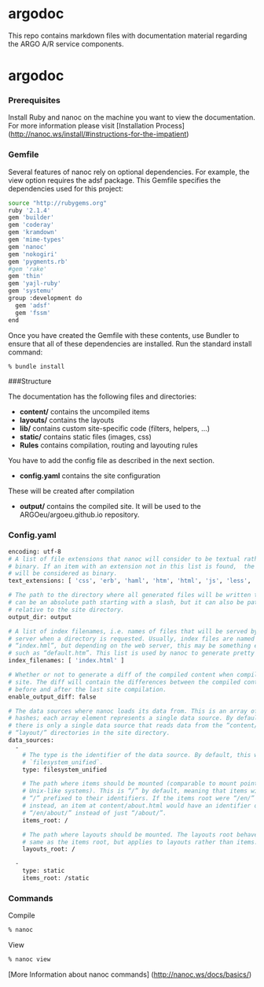 # argodoc

This repo contains markdown files with documentation material regarding the ARGO A/R service components. 

argodoc
====================

### Prerequisites
Install Ruby and nanoc on the machine you want to view the documentation. For more information please visit [Installation Process] (http://nanoc.ws/install/#instructions-for-the-impatient)

### Gemfile
Several features of nanoc rely on optional dependencies. For example, the view option requires the adsf package. This Gemfile specifies the dependencies used for this project:

```bash
source "http://rubygems.org"
ruby '2.1.4'
gem 'builder'
gem 'coderay'
gem 'kramdown'
gem 'mime-types'
gem 'nanoc'
gem 'nokogiri'
gem 'pygments.rb'
#gem 'rake'
gem 'thin'
gem 'yajl-ruby'
gem 'systemu'
group :development do
  gem 'adsf'
  gem 'fssm'
end
```

Once you have created the Gemfile with these contents, use Bundler to ensure that all of these dependencies are installed. Run the standard install command:

```bash
% bundle install 
```

###Structure

The documentation has the following files and directories:

 *  **content/**
    contains the uncompiled items
 *  **layouts/**
    contains the layouts
 *  **lib/**
    contains custom site-specific code (filters, helpers, …)
 *  **static/**
    contains static files (images, css)
 *  **Rules**
    contains compilation, routing and layouting rules

You have to add the config file as described in the next section. 

 *  **config.yaml** 
    contains the site configuration

These will be created after compilation 
 *  **output/**
    contains the compiled site. It will be used to the ARGOeu/argoeu.github.io repository.


### Config.yaml 

```bash
encoding: utf-8
# A list of file extensions that nanoc will consider to be textual rather than
# binary. If an item with an extension not in this list is found,  the file
# will be considered as binary.
text_extensions: [ 'css', 'erb', 'haml', 'htm', 'html', 'js', 'less', 'markdown', 'md', 'php', 'rb', 'sass', 'scss', 'txt', 'xhtml', 'xml', 'atom' ]

# The path to the directory where all generated files will be written to. This
# can be an absolute path starting with a slash, but it can also be path
# relative to the site directory.
output_dir: output

# A list of index filenames, i.e. names of files that will be served by a web
# server when a directory is requested. Usually, index files are named
# “index.hml”, but depending on the web server, this may be something else,
# such as “default.htm”. This list is used by nanoc to generate pretty URLs.
index_filenames: [ 'index.html' ]

# Whether or not to generate a diff of the compiled content when compiling a
# site. The diff will contain the differences between the compiled content
# before and after the last site compilation.
enable_output_diff: false

# The data sources where nanoc loads its data from. This is an array of
# hashes; each array element represents a single data source. By default,
# there is only a single data source that reads data from the “content/” and
# “layout/” directories in the site directory.
data_sources:
  -
    # The type is the identifier of the data source. By default, this will be
    # `filesystem_unified`.
    type: filesystem_unified

    # The path where items should be mounted (comparable to mount points in
    # Unix-like systems). This is “/” by default, meaning that items will have
    # “/” prefixed to their identifiers. If the items root were “/en/”
    # instead, an item at content/about.html would have an identifier of
    # “/en/about/” instead of just “/about/”.
    items_root: /

    # The path where layouts should be mounted. The layouts root behaves the
    # same as the items root, but applies to layouts rather than items.
    layouts_root: /

  -
    type: static
    items_root: /static

```

### Commands


Compile 
```bash
% nanoc
```

View 
```bash
% nanoc view
```
[More Information about nanoc commands] (http://nanoc.ws/docs/basics/)

